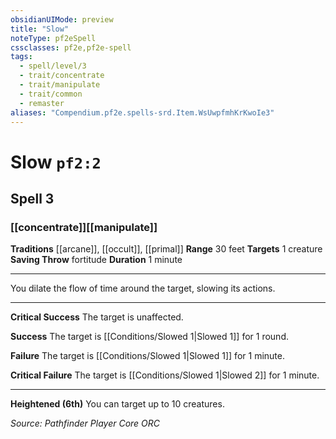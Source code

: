 ```yaml
---
obsidianUIMode: preview
title: "Slow"
noteType: pf2eSpell
cssclasses: pf2e,pf2e-spell
tags:
  - spell/level/3
  - trait/concentrate
  - trait/manipulate
  - trait/common
  - remaster
aliases: "Compendium.pf2e.spells-srd.Item.WsUwpfmhKrKwoIe3" 
---
```

# Slow  `pf2:2`  
## Spell 3
### [[concentrate]][[manipulate]]
**Traditions** [[arcane]], [[occult]], [[primal]]
**Range** 30 feet
**Targets** 1 creature
**Saving Throw**  fortitude
**Duration** 1 minute
* * * 
You dilate the flow of time around the target, slowing its actions.

* * *

**Critical Success** The target is unaffected.

**Success** The target is [[Conditions/Slowed 1|Slowed 1]] for 1 round.

**Failure** The target is [[Conditions/Slowed 1|Slowed 1]] for 1 minute.

**Critical Failure** The target is [[Conditions/Slowed 1|Slowed 2]] for 1 minute.

* * *

**Heightened (6th)** You can target up to 10 creatures.

*Source: Pathfinder Player Core*
*ORC*